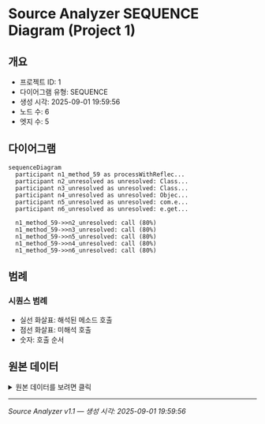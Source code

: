 # Source Analyzer SEQUENCE Diagram (Project 1)

## 개요
- 프로젝트 ID: 1
- 다이어그램 유형: SEQUENCE
- 생성 시각: 2025-09-01 19:59:56
- 노드 수: 6
- 엣지 수: 5

## 다이어그램

```mermaid
sequenceDiagram
  participant n1_method_59 as processWithReflec...
  participant n2_unresolved as unresolved: Class...
  participant n3_unresolved as unresolved: Class...
  participant n4_unresolved as unresolved: Objec...
  participant n5_unresolved as unresolved: com.e...
  participant n6_unresolved as unresolved: e.get...

  n1_method_59->>n2_unresolved: call (80%)
  n1_method_59->>n3_unresolved: call (80%)
  n1_method_59->>n5_unresolved: call (80%)
  n1_method_59->>n4_unresolved: call (80%)
  n1_method_59->>n6_unresolved: call (80%)
```

## 범례

### 시퀀스 범례
- 실선 화살표: 해석된 메소드 호출
- 점선 화살표: 미해석 호출
- 숫자: 호출 순서

## 원본 데이터

<details>
<summary>원본 데이터를 보려면 클릭</summary>

노드 목록 (6)
```json
  method:59: processWithReflection() (method)
  unresolved:Class.forName: unresolved: Class.forName (unresolved)
  unresolved:Class.getDeclaredConstructor: unresolved: Class.getDeclaredConstructor (unresolved)
  unresolved:com.example.service.UserService.newInstance: unresolved: com.example.service.UserService.newInstance (unresolved)
  unresolved:Object.toString: unresolved: Object.toString (unresolved)
  unresolved:e.getMessage: unresolved: e.getMessage (unresolved)
```

엣지 목록 (5)
```json
  method:59 -> unresolved:Class.forName (call)
  method:59 -> unresolved:Class.getDeclaredConstructor (call)
  method:59 -> unresolved:com.example.service.UserService.newInstance (call)
  method:59 -> unresolved:Object.toString (call)
  method:59 -> unresolved:e.getMessage (call)
```

</details>

---
*Source Analyzer v1.1 — 생성 시각: 2025-09-01 19:59:56*